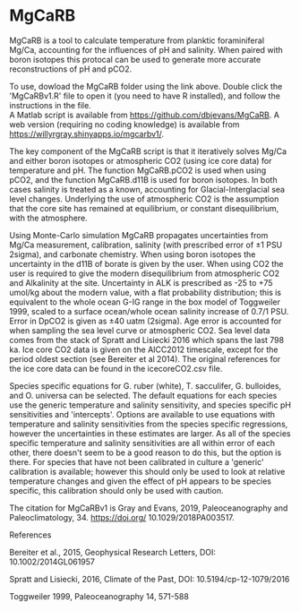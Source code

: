 # MgCaRB
MgCaRB is a tool to calculate temperature from planktic foraminiferal Mg/Ca, accounting for the influences of pH and salinity. When paired with boron isotopes this protocal can be used to generate more accurate reconstructions of pH and pCO2.

To use, dowload the MgCaRB folder using the link above. Double click the 'MgCaRBv1.R' file to open it (you need to have R installed), and follow the instructions in the file.  
A Matlab script is available from https://github.com/dbjevans/MgCaRB.
A web version (requiring no coding knowledge) is available from https://willyrgray.shinyapps.io/mgcarbv1/.

The key component of the MgCaRB script is that it iteratively solves Mg/Ca and either boron isotopes or atmospheric CO2 (using ice core data) for temperature and pH. 
The function MgCaRB.pCO2 is used when using pCO2, and the function MgCaRB.d11B is used for boron isotopes. 
In both cases salinity is treated as a known, accounting for Glacial-Interglacial sea level changes. 
Underlying the use of atmospheric CO2 is the assumption that the core site has remained at equilibrium, or constant disequilibrium, with the atmosphere. 

Using Monte-Carlo simulation MgCaRB propagates uncertainties from Mg/Ca measurement, calibration, salinity (with prescribed error of ±1 PSU 2sigma), and carbonate chemistry. 
When using boron isotopes the uncertainty in the d11B of borate is given by the user. 
When using CO2 the user is required to give the modern disequilibrium from atmospheric CO2 and Alkalinity at the site. 
Uncertainty in ALK is prescribed as -25 to +75 umol/kg about the modern value, with a flat probability distribution; 
this is equivalent to the whole ocean G-IG range in the box model of Toggweiler 1999, scaled to a surface ocean/whole ocean salinity increase of 0.7/1 PSU. 
Error in DpCO2 is given as ±40 uatm (2sigma). 
Age error is accounted for when sampling the sea level curve or atmospheric CO2. 
Sea level data comes from the stack of Spratt and Lisiecki 2016 which spans the last 798 ka. 
Ice core CO2 data is given on the AICC2012 timescale, except for the period oldest section (see Bereiter et al 2014). 
The original references for the ice core data can be found in the icecoreCO2.csv file.  

Species specific equations for G. ruber (white), T. sacculifer, G. bulloides, and O. universa can be selected. 
The default equations for each species use the generic temperature and salinity sensitivity, and species specific pH sensitivities and 'intercepts'. 
Options are available to use equations with temperature and salinity sensitivities from the species specific regressions, however the uncertainties in these estimates are larger. 
As all of the species specific temperature and salinity sensitivities are all within error of each other, there doesn't seem to be a good reason to do this, but the option is there. 
For species that have not been calibrated in culture a 'generic' calibration is available; 
however this should only be used to look at relative temperature changes and given the effect of pH appears to be species specific, this calibration should only be used with caution.  

The citation for MgCaRBv1 is Gray and Evans, 2019, Paleoceanography and Paleoclimatology, 34. https://doi.org/ 10.1029/2018PA003517.

References

Bereiter et al., 2015, Geophysical Research Letters, DOI: 10.1002/2014GL061957

Spratt and Lisiecki, 2016, Climate of the Past, DOI: 10.5194/cp-12-1079/2016

Toggweiler 1999, Paleoceanography 14, 571-588 

